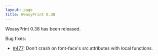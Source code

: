 ```yaml
---
layout: page
title: WeasyPrint 0.38
---
```


WeasyPrint 0.38 has been released.

Bug fixes:

* [#477](https://github.com/Kozea/WeasyPrint/issues/477):
  Don't crash on font-face's src attributes with local functions.
